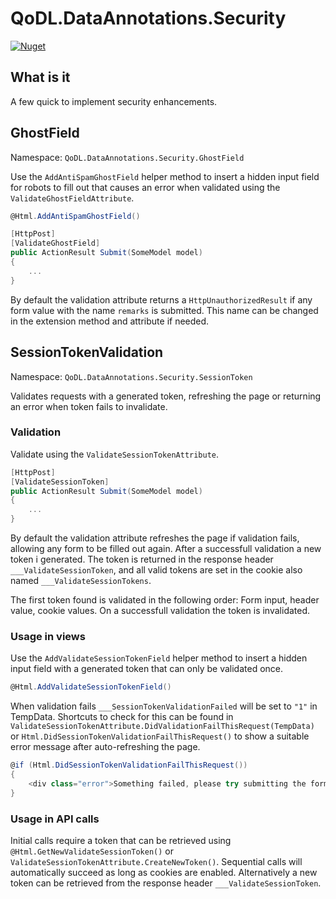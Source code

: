 # QoDL.DataAnnotations.Security

[![Nuget](https://img.shields.io/nuget/v/QoDL.DataAnnotations.Security?label=QoDL.DataAnnotations.Security&logo=nuget)](https://www.nuget.org/packages/QoDL.DataAnnotations.Security)

## What is it

A few quick to implement security enhancements.

## GhostField

Namespace: `QoDL.DataAnnotations.Security.GhostField`

Use the `AddAntiSpamGhostField` helper method to insert a hidden input field for robots to fill out that causes an error when validated using the `ValidateGhostFieldAttribute`.

```csharp
@Html.AddAntiSpamGhostField()
```

```csharp
[HttpPost]
[ValidateGhostField]
public ActionResult Submit(SomeModel model)
{
    ...
}
```

By default the validation attribute returns a `HttpUnauthorizedResult` if any form value with the name `remarks` is submitted. This name can be changed in the extension method and attribute if needed.

## SessionTokenValidation

Namespace: `QoDL.DataAnnotations.Security.SessionToken`

Validates requests with a generated token, refreshing the page or returning an error when token fails to invalidate.

### Validation

Validate using the `ValidateSessionTokenAttribute`.

```csharp
[HttpPost]
[ValidateSessionToken]
public ActionResult Submit(SomeModel model)
{
    ...
}
```

By default the validation attribute refreshes the page if validation fails, allowing any form to be filled out again. After a successfull validation a new token i generated. The token is returned in the response header `___ValidateSessionToken`, and all valid tokens are set in the cookie also named `___ValidateSessionTokens`.

The first token found is validated in the following order: Form input, header value, cookie values. On a successfull validation the token is invalidated.

### Usage in views

Use the `AddValidateSessionTokenField` helper method to insert a hidden input field with a generated token that can only be validated once.

```csharp
@Html.AddValidateSessionTokenField()
```

When validation fails `___SessionTokenValidationFailed` will be set to `"1"` in TempData. Shortcuts to check for this can be found in `ValidateSessionTokenAttribute.DidValidationFailThisRequest(TempData)` or `Html.DidSessionTokenValidationFailThisRequest()` to show a suitable error message after auto-refreshing the page.

```csharp
@if (Html.DidSessionTokenValidationFailThisRequest())
{
    <div class="error">Something failed, please try submitting the form again.</div>
}
```

### Usage in API calls

Initial calls require a token that can be retrieved using `@Html.GetNewValidateSessionToken()` or `ValidateSessionTokenAttribute.CreateNewToken()`. Sequential calls will automatically succeed as long as cookies are enabled. Alternatively a new token can be retrieved from the response header `___ValidateSessionToken`.

